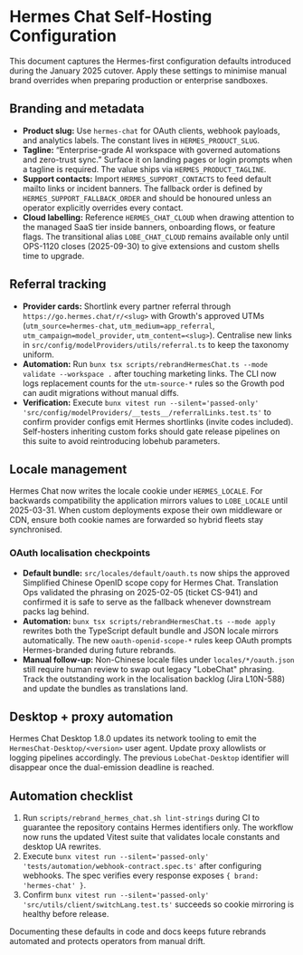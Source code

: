 # Hermes Chat Self-Hosting Configuration

This document captures the Hermes-first configuration defaults introduced during
the January 2025 cutover. Apply these settings to minimise manual brand overrides
when preparing production or enterprise sandboxes.

## Branding and metadata

- **Product slug:** Use `hermes-chat` for OAuth clients, webhook payloads, and
  analytics labels. The constant lives in `HERMES_PRODUCT_SLUG`.
- **Tagline:** “Enterprise-grade AI workspace with governed automations and
  zero-trust sync.” Surface it on landing pages or login prompts when a tagline is
  required. The value ships via `HERMES_PRODUCT_TAGLINE`.
- **Support contacts:** Import `HERMES_SUPPORT_CONTACTS` to feed default mailto
  links or incident banners. The fallback order is defined by
  `HERMES_SUPPORT_FALLBACK_ORDER` and should be honoured unless an operator
  explicitly overrides every contact.
- **Cloud labelling:** Reference `HERMES_CHAT_CLOUD` when drawing attention to
  the managed SaaS tier inside banners, onboarding flows, or feature flags. The
  transitional alias `LOBE_CHAT_CLOUD` remains available only until OPS-1120
  closes (2025-09-30) to give extensions and custom shells time to upgrade.

## Referral tracking

- **Provider cards:** Shortlink every partner referral through
  `https://go.hermes.chat/r/<slug>` with Growth's approved UTMs
  (`utm_source=hermes-chat`, `utm_medium=app_referral`,
  `utm_campaign=model_provider`, `utm_content=<slug>`). Centralise new links in
  `src/config/modelProviders/utils/referral.ts` to keep the taxonomy uniform.
- **Automation:** Run
  `bunx tsx scripts/rebrandHermesChat.ts --mode validate --workspace .` after
  touching marketing links. The CLI now logs replacement counts for the
  `utm-source-*` rules so the Growth pod can audit migrations without manual
  diffs.
- **Verification:** Execute
  `bunx vitest run --silent='passed-only' 'src/config/modelProviders/__tests__/referralLinks.test.ts'`
  to confirm provider configs emit Hermes shortlinks (invite codes included).
  Self-hosters inheriting custom forks should gate release pipelines on this
  suite to avoid reintroducing lobehub parameters.

## Locale management

Hermes Chat now writes the locale cookie under `HERMES_LOCALE`. For backwards
compatibility the application mirrors values to `LOBE_LOCALE` until 2025-03-31.
When custom deployments expose their own middleware or CDN, ensure both cookie
names are forwarded so hybrid fleets stay synchronised.

### OAuth localisation checkpoints

- **Default bundle:** `src/locales/default/oauth.ts` now ships the approved
  Simplified Chinese OpenID scope copy for Hermes Chat. Translation Ops
  validated the phrasing on 2025-02-05 (ticket CS-941) and confirmed it is safe
  to serve as the fallback whenever downstream packs lag behind.
- **Automation:** `bunx tsx scripts/rebrandHermesChat.ts --mode apply` rewrites both
  the TypeScript default bundle and JSON locale mirrors automatically. The new
  `oauth-openid-scope-*` rules keep OAuth prompts Hermes-branded during future
  rebrands.
- **Manual follow-up:** Non-Chinese locale files under `locales/*/oauth.json`
  still require human review to swap out legacy "LobeChat" phrasing. Track the
  outstanding work in the localisation backlog (Jira L10N-588) and update the
  bundles as translations land.

## Desktop + proxy automation

Hermes Chat Desktop 1.8.0 updates its network tooling to emit the
`HermesChat-Desktop/<version>` user agent. Update proxy allowlists or logging
pipelines accordingly. The previous `LobeChat-Desktop` identifier will disappear
once the dual-emission deadline is reached.

## Automation checklist

1. Run `scripts/rebrand_hermes_chat.sh lint-strings` during CI to guarantee the
   repository contains Hermes identifiers only. The workflow now runs the updated
   Vitest suite that validates locale constants and desktop UA rewrites.
2. Execute `bunx vitest run --silent='passed-only' 'tests/automation/webhook-contract.spec.ts'`
   after configuring webhooks. The spec verifies every response exposes
   `{ brand: 'hermes-chat' }`.
3. Confirm `bunx vitest run --silent='passed-only' 'src/utils/client/switchLang.test.ts'`
   succeeds so cookie mirroring is healthy before release.

Documenting these defaults in code and docs keeps future rebrands automated and
protects operators from manual drift.
